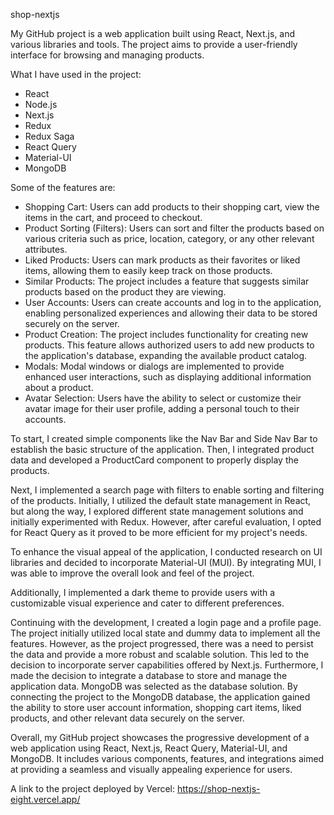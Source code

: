 shop-nextjs

My GitHub project is a web application built using React, Next.js, and various libraries and tools. The project aims to provide a user-friendly interface for browsing and managing products. 

What I have used in the project:
- React
- Node.js
- Next.js
- Redux
- Redux Saga
- React Query 
- Material-UI
- MongoDB

Some of the features are:
- Shopping Cart: Users can add products to their shopping cart, view the items in the cart, and proceed to checkout.
- Product Sorting (Filters): Users can sort and filter the products based on various criteria such as price, location, category, or any other relevant attributes.
- Liked Products: Users can mark products as their favorites or liked items, allowing them to easily keep track on those products.
- Similar Products: The project includes a feature that suggests similar products based on the product they are viewing.
- User Accounts: Users can create accounts and log in to the application, enabling personalized experiences and allowing their data to be stored securely on the server.
- Product Creation: The project includes functionality for creating new products. This feature allows authorized users to add new products to the application's database, expanding the available product catalog.
- Modals: Modal windows or dialogs are implemented to provide enhanced user interactions, such as displaying additional information about a product.
- Avatar Selection: Users have the ability to select or customize their avatar image for their user profile, adding a personal touch to their accounts.


To start, I created simple components like the Nav Bar and Side Nav Bar to establish the basic structure of the application. Then, I integrated product data and developed a ProductCard component to properly display the products.

Next, I implemented a search page with filters to enable sorting and filtering of the products. Initially, I utilized the default state management in React, but along the way, I explored different state management solutions and initially experimented with Redux. However, after careful evaluation, I opted for React Query as it proved to be more efficient for my project's needs.

To enhance the visual appeal of the application, I conducted research on UI libraries and decided to incorporate Material-UI (MUI). By integrating MUI, I was able to improve the overall look and feel of the project.

Additionally, I implemented a dark theme to provide users with a customizable visual experience and cater to different preferences.

Continuing with the development, I created a login page and a profile page. The project initially utilized local state and dummy data to implement all the features. However, as the project progressed, there was a need to persist the data and provide a more robust and scalable solution. This led to the decision to incorporate server capabilities offered by Next.js. Furthermore, I made the decision to integrate a database to store and manage the application data. MongoDB was selected as the database solution. By connecting the project to the MongoDB database, the application gained the ability to store user account information, shopping cart items, liked products, and other relevant data securely on the server. 

Overall, my GitHub project showcases the progressive development of a web application using React, Next.js, React Query, Material-UI, and MongoDB. It includes various components, features, and integrations aimed at providing a seamless and visually appealing experience for users.

A link to the project deployed by Vercel: https://shop-nextjs-eight.vercel.app/
